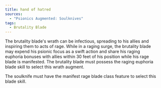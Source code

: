 ```yaml
---
title: hand of hatred
sources:
  - "Psionics Augmented: Soulknives"
tags:
  - Brutality Blade
---
```


The brutality blade's wrath can be infectious, spreading to his allies and inspiring them to acts of rage. While in a raging surge, the brutality blade may expend his psionic focus as a swift action and share his raging euphoria bonuses with allies within 30 feet of his position while his rage blade is manifested. The brutality blade must possess the raging euphoria blade skill to select this wrath augment.

The soulknife must have the manifest rage blade class feature to select this blade skill.
